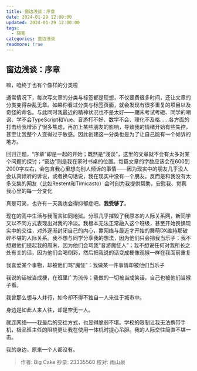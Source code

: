 ```yaml
---
title: 窗边浅谈：序章
date: 2024-01-29 12:00:00
updated: 2024-01-29 12:00:00
tags: 
  - 随笔
categories: 窗边浅谈
readmore: true
---
```


## 窗边浅谈：序章

嘛，咱终于也有个像样的分类啦

通常情况下，每次写文章的分类与标签都是现想，不仅要费很多时间，还让文章的分类变得杂乱无章。如果你看过分类与标签页面，就会发现有很多重复的项目以及奇怪的命名。与此同时我最近的精神状况也不是太好——期末考试考砸、同学的嘲讽、学不会TypeScript和Vue、音游打不好、数学不会、理化不及格……各方面的打击给我增添了很多焦虑，再加上某些朋友的影响，导致我的情绪开始有些失控，甚至让我整个人变得过于敏感。因此创建这一分类也是为了让自己能有一个倾诉的地方。

回归正题，“序章”即是一起的开始；既然是“浅谈”，这里的文章就不会有太多对某个问题的探讨；“窗边”则是我在家时书桌的位置。每篇文章的字数应该会在600到2000字左右，会包含我心里想向别人倾诉的事情——因为现实中的朋友几乎没人会认真倾听的诉说，或者换句话说，我在现实中没有一个朋友。反而是和我没有太多交集的网友（比如Restent和Timicasto）会时刻为我提供帮助，安慰我、觉察我心里的每一分变化

真是可笑，也许有一天我也会得抑郁症吧。**我受够了**。

现在的高中生活与我而言如同地狱。分班几乎摧毁了我原本的人际关系网，新同学又以不同方式表现出对我的冷淡。我根本无法正常融入这个班级，甚至开始畏惧现实中的交往，对外逐渐封闭自己的内心，靠网络与最近才开始的舞萌DX维持那破碎不堪的人际关系。我不想与同学分享我的想法，因为他们只会把我当乐子；我不想跟他们提起我的周末，因为他们会骂我“音游魔怔人”；我不想说任何对我所长之处有关的话，因为他们会喝倒彩，然后把我说的话变成梗像观猴一样在我面前重复

我喜爱某个事物，却被他们骂“魔怔”：我做某一件事情却被他们当乐子

我说的话被当成梗，在班里广为流传；我做的一切被当成笑话，自己也被他们当猴子看。

我曾那么想与人并行，如今却不得不独自一人来往于城市中。

身边是如此人来人往，却是空无一人。

就连网络——我最后的交往方式，也显得脆弱不堪。学校的限制让我无法携带手机，极品班主任的阻挠更让我在使用一体机时提心吊胆。我的人际交往简直不堪一击。

我的身边，原来一个人都没有。

>作者: Big Cake
>抄录: 23335560
>校对: 雨山泉